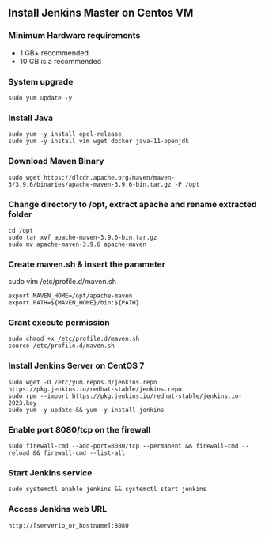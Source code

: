 ## Install Jenkins Master on Centos VM

### Minimum Hardware requirements

- 1 GB+ recommended
- 10 GB is a recommended

### System upgrade
```
sudo yum update -y
```

### Install Java
```
sudo yum -y install epel-release
sudo yum -y install vim wget docker java-11-openjdk
```

### Download Maven Binary
```
sudo wget https://dlcdn.apache.org/maven/maven-3/3.9.6/binaries/apache-maven-3.9.6-bin.tar.gz -P /opt
```

### Change directory to /opt, extract apache and rename extracted folder
```
cd /opt
sudo tar xvf apache-maven-3.9.6-bin.tar.gz
sudo mv apache-maven-3.9.6 apache-maven
```

### Create maven.sh & insert the parameter
sudo vim /etc/profile.d/maven.sh
```
export MAVEN_HOME=/opt/apache-maven
export PATH=${MAVEN_HOME}/bin:${PATH}
```

### Grant execute permission
```
sudo chmod +x /etc/profile.d/maven.sh
source /etc/profile.d/maven.sh
```

### Install Jenkins Server on CentOS 7
```
sudo wget -O /etc/yum.repos.d/jenkins.repo https://pkg.jenkins.io/redhat-stable/jenkins.repo
sudo rpm --import https://pkg.jenkins.io/redhat-stable/jenkins.io-2023.key
sudo yum -y update && yum -y install jenkins
```

### Enable port 8080/tcp on the firewall
```
sudo firewall-cmd --add-port=8080/tcp --permanent && firewall-cmd --reload && firewall-cmd --list-all
```

### Start Jenkins service
```
sudo systemctl enable jenkins && systemctl start jenkins
```

### Access Jenkins web URL
```
http://[serverip_or_hostname]:8080
```

